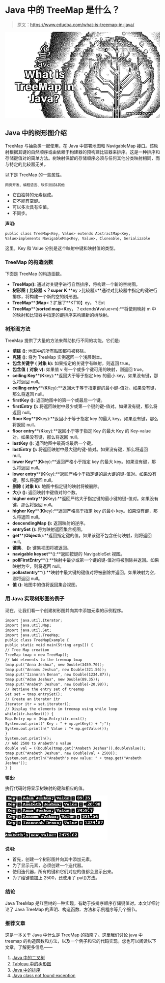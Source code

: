 # Java 中的 TreeMap 是什么？

> 原文：<https://www.educba.com/what-is-treemap-in-java/>

![What-is-TreeMap-in-Java?](img/f3d783f1e68edd18fcf6c62a4f307671.png)



## Java 中的树形图介绍

TreeMap 与抽象类一起使用，在 Java 中部署地图和 NavigableMap 接口。该映射根据其键的自然顺序或由依赖于构建器的预构建比较器来排序。这是一种排序和存储键值对的简单方法。树映射保留的存储顺序必须与任何其他分类映射相同，而与特定的比较器无关。

以下是 TreeMap 的一些属性。

<small>网页开发、编程语言、软件测试&其他</small>

*   它由独特的元素组成。
*   它不能有空键。
*   可以多次具有空值。
*   不同步。

**声明:**

```
public class TreeMap<Key, Value> extends AbstractMap<Key, Value>implements NavigableMap<Key, Value>, Cloneable, Serializable
```

这里，Key 和 Value 分别是这个映射中键和映射值的类型。

### TreeMap 的构造函数

下面是 TreeMap 的构造函数。

*   **TreeMap():** 通过对关键字进行自然排序，将构建一个新的空树图。
*   **树形图** **(** **比较器** **<？super** **K** **ey >比较器):**通过对比较器中指定的键进行排序，将构建一个新的空的树形图。
*   **TreeMap****(****Map****<？扩展了**KT10】ey，？Ext
*   **TreeMap****(****sorted map****<****K****ey，？extends****V****value>m):**将使用映射 m 中的映射和比较器中指定的键排序来构建新的树映射。

### 树形图方法

TreeMap 提供了大量的方法来帮助执行不同的功能。它们是:

*   **清除** **():** 地图中的所有贴图都将被移除。
*   **克隆** **():** 将为 TreeMap 实例返回一个浅层副本。
*   **包含关键字** **(** **对象** **k):** 如果指定的关键字有映射，则返回 true。
*   **包含值** **(** **对象** **v):** 如果值 v 有一个或多个键可用的映射，则返回 true。
*   **ceiling Key****(****K****key):**返回大于等于指定 key 的最小 key。如果没有键，那么将返回 null。
*   **ceiling entry****(****K****Key):**返回大于等于指定键的最小键-值对。如果没有键，那么将返回 null。
*   **firstKey** **():** 返回地图中的第一个或最后一个键。
*   **firstEntry** **():** 将返回映射中最少或第一个键的键-值对。如果没有键，那么将返回 null。
*   **floor Key****(****K****key):**返回小于等于指定 key 的最大 key。如果没有键，那么将返回 null。
*   **floor entry****(****K****key):**返回小于等于指定 Key 的最大 Key 的 Key-value 对。如果没有键，那么将返回 null。
*   **lastKey** **():** 返回地图中最高或最后一个键。
*   **lastEntry** **():** 将返回映射中最大键的键-值对。如果没有键，那么将返回 null。
*   **lower Key****(****K****key):**返回严格小于指定 key 的最大 key。如果没有键，那么将返回 null。
*   **lower entry****(****K****Key):**返回严格小于指定键的最大键的键-值对。如果没有键，那么将返回 null。
*   **删除** **(** **对象** **k):** 地图中指定键的映射将被删除。
*   **大小** **():** 返回映射中键值对的个数。
*   **higher entry****(****K****Key):**返回严格大于指定键的最小键的键-值对。如果没有键，那么将返回 null。
*   **higher Key****(****K****key):**返回严格高于指定 key 的最小 key。如果没有键，那么将返回 null。
*   **descendingMap** **():** 返回映射的逆序。
*   **entrySet** **():** 将为映射返回集合视图。
*   **get****(****Object****k):**返回指定键的值。如果该键不包含任何映射，则将返回 null。
*   **键集**、 **():** 键集视图将被返回。
*   **navigable keyset****():**返回按键的 NavigableSet 视图。
*   **pollFirstEntry****():**映射中最少或第一个键的键-值对将被删除并返回。如果映射为空，则将返回 null。
*   **pollastentry****():**映射中最大键的键值对将被删除并返回。如果映射为空，则将返回 null。
*   **值** **():** 地图中的值将返回集合视图。

### 用 Java 实现树形图的例子

现在，让我们看一个创建树形图并向其中添加元素的示例程序。

```
import java.util.Iterator;
import java.util.Map;
import java.util.Set;
import java.util.TreeMap;
public class TreeMapExample {
public static void main(String args[]) {
// Tree Map creation
TreeMap tmap = new TreeMap();
// Add elements to the treemap tmap
tmap.put("Anna Jeshua", new Double(3459.70));
tmap.put("Annamu Jeshua", new Double(321.56));
tmap.put("Izanorah Denan", new Double(1234.87));
tmap.put("Adam Jeshua", new Double(89.35));
tmap.put("Anabeth Jeshua", new Double(-20.98));
// Retrieve the entry set of treemap
Set set = tmap.entrySet();
// Create an iterator itr
Iterator itr = set.iterator();
// Display the elements in treemap using while loop
while(itr.hasNext()) {
Map.Entry mp = (Map.Entry)itr.next();
System.out.print(" Key : " + mp.getKey() + ";");
System.out.println(" Value : "+ mp.getValue());
}
System.out.println();
// Add 2500 to Anabeth's value
double val = ((Double)tmap.get("Anabeth Jeshua")).doubleValue();
tmap.put("Anabeth Jeshua", new Double(val + 2500));
System.out.println("Anabeth's new value: " + tmap.get("Anabeth Jeshua"));
} }
```

**输出:**

执行代码时将显示树映射的键和相应的值。

![TreeMap in Java -1.1](img/3c2976e4833b3260317aacecd68aeca4.png)



**说明:**

*   首先，创建一个树形图并向其中添加元素。
*   为了显示元素，必须创建一个迭代器。
*   使用迭代器，所有的键和它们对应的值都会显示出来。
*   为了给键值加上 2500，还使用了 put()方法。

### 结论

Java TreeMap 是红黑树的一种实现，有助于按排序顺序存储键值对。本文详细讨论了 Java TreeMap 的声明、构造函数、方法和示例程序等几个细节。

### 推荐文章

这是一本关于 Java 中什么是 TreeMap 的指南？。这里我们讨论 java 中 treemap 的构造函数和方法，以及一个例子和它的代码实现。您也可以阅读以下文章，了解更多信息——

1.  [Java 中的二叉树](https://www.educba.com/what-is-a-binary-tree-in-java/)
2.  [Tableau 中的树形图](https://www.educba.com/treemap-in-tableau/)
3.  [Java 中的排序](https://www.educba.com/sorting-in-java/)
4.  [Java class not found exception](https://www.educba.com/java-classnotfoundexception/)





